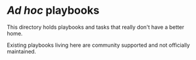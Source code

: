 # _Ad hoc_ playbooks

This directory holds playbooks and tasks that really don't have a better home.

Existing playbooks living here are community supported and not officially
maintained.
